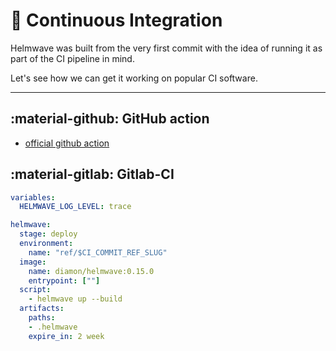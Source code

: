 # 🧋 Continuous Integration

Helmwave was built from the very first commit with the idea of running it as part of the CI pipeline in mind.

Let's see how we can get it working on popular CI software.

--- 

## :material-github: GitHub action

- [official github action](https://github.com/marketplace/actions/helmwave)


## :material-gitlab: Gitlab-CI

```yaml
variables:
  HELMWAVE_LOG_LEVEL: trace

helmwave:
  stage: deploy
  environment:
    name: "ref/$CI_COMMIT_REF_SLUG"
  image:
    name: diamon/helmwave:0.15.0
    entrypoint: [""]
  script:
    - helmwave up --build
  artifacts:
    paths:
    - .helmwave
    expire_in: 2 week
```
